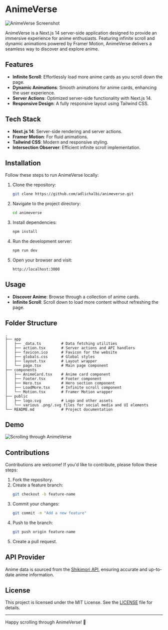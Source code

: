 # AnimeVerse

![AnimeVerse Screenshot](/public/animeverse.png.png)

AnimeVerse is a Next.js 14 server-side application designed to provide an immersive experience for anime enthusiasts. Featuring infinite scroll and dynamic animations powered by Framer Motion, AnimeVerse delivers a seamless way to discover and explore anime.

## Features

- **Infinite Scroll**: Effortlessly load more anime cards as you scroll down the page.
- **Dynamic Animations**: Smooth animations for anime cards, enhancing the user experience.
- **Server Actions**: Optimized server-side functionality with Next.js 14.
- **Responsive Design**: A fully responsive layout using Tailwind CSS.

## Tech Stack

- **Next.js 14**: Server-side rendering and server actions.
- **Framer Motion**: For fluid animations.
- **Tailwind CSS**: Modern and responsive styling.
- **Intersection Observer**: Efficient infinite scroll implementation.

## Installation

Follow these steps to run AnimeVerse locally:

1. Clone the repository:

   ```bash
   git clone https://github.com/adlichalbi/animeverse.git
   ```

2. Navigate to the project directory:

   ```bash
   cd animeverse
   ```

3. Install dependencies:

   ```bash
   npm install
   ```

4. Run the development server:

   ```bash
   npm run dev
   ```

5. Open your browser and visit:
   ```
   http://localhost:3000
   ```

## Usage

- **Discover Anime**: Browse through a collection of anime cards.
- **Infinite Scroll**: Scroll down to load more content without refreshing the page.

## Folder Structure

```
.
├── app
│   ├── _data.ts         # Data fetching utilities
│   ├── action.tsx       # Server actions and API handlers
│   ├── favicon.ico      # Favicon for the website
│   ├── globals.css      # Global styles
│   ├── layout.tsx       # Layout wrapper
│   └── page.tsx         # Main page component
├── components
│   ├── AnimeCard.tsx    # Anime card component
│   ├── Footer.tsx       # Footer component
│   ├── Hero.tsx         # Hero section component
│   ├── LoadMore.tsx     # Infinite scroll component
│   └── Motion.tsx       # Framer Motion wrapper
├── public
│   ├── logo.svg         # Logo and other assets
│   └── various .png/.svg files for social media and UI elements
└── README.md            # Project documentation
```

## Demo

![Scrolling through AnimeVerse](/public/demo.gif.gif)

## Contributions

Contributions are welcome! If you'd like to contribute, please follow these steps:

1. Fork the repository.
2. Create a feature branch:
   ```bash
   git checkout -b feature-name
   ```
3. Commit your changes:
   ```bash
   git commit -m "Add a new feature"
   ```
4. Push to the branch:
   ```bash
   git push origin feature-name
   ```
5. Create a pull request.

## API Provider

Anime data is sourced from the [Shikimori API](https://shikimori.one), ensuring accurate and up-to-date anime information.

## License

This project is licensed under the MIT License. See the [LICENSE](LICENSE) file for details.

---

Happy scrolling through AnimeVerse! 🌟

